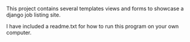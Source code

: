 This project contains several templates views and forms to showcase a django job listing site.

I have included a readme.txt for how to run this program on your own computer.
